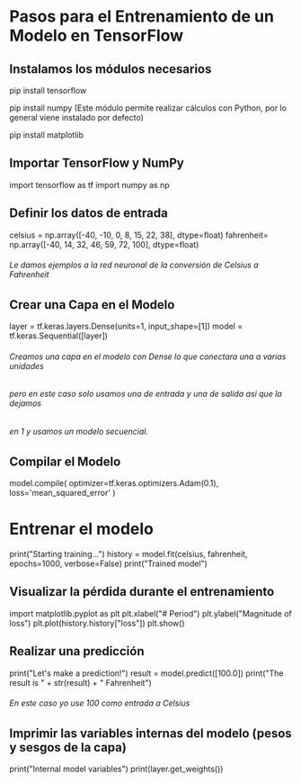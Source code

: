 # Pasos para el Entrenamiento de un Modelo en TensorFlow
## Instalamos los módulos necesarios
pip install tensorflow

pip install numpy (Este módulo permite realizar cálculos con Python, por lo general viene instalado por defecto)

pip install matplotlib 
## Importar TensorFlow y NumPy
import tensorflow as tf
import numpy as np
## Definir los datos de entrada
celsius = np.array([-40, -10, 0, 8, 15, 22, 38], dtype=float)
fahrenheit= np.array([-40, 14, 32, 46, 59, 72, 100], dtype=float)
###### Le damos ejemplos a la red neuronal de la conversión de Celsius a Fahrenheit
## Crear una Capa en el Modelo
layer = tf.keras.layers.Dense(units=1, input_shape=[1])
model = tf.keras.Sequential([layer])
###### Creamos una capa en el modelo con Dense lo que conectara una a varias unidades
###### pero en este caso solo usamos una de entrada y una de salida asi que la dejamos
###### en 1 y usamos un modelo secuencial.
## Compilar el Modelo
model.compile(
    optimizer=tf.keras.optimizers.Adam(0.1),
    loss='mean_squared_error'
)

# Entrenar el modelo
print("Starting training...")
history = model.fit(celsius, fahrenheit, epochs=1000, verbose=False)
print("Trained model")

## Visualizar la pérdida durante el entrenamiento
import matplotlib.pyplot as plt
plt.xlabel("# Period")
plt.ylabel("Magnitude of loss")
plt.plot(history.history["loss"])
plt.show()

## Realizar una predicción
print("Let's make a prediction!")
result = model.predict([100.0])
print("The result is " + str(result) + " Fahrenheit")
###### En este caso yo use 100 como entrada a Celsius

## Imprimir las variables internas del modelo (pesos y sesgos de la capa)
print("Internal model variables")
print(layer.get_weights())
